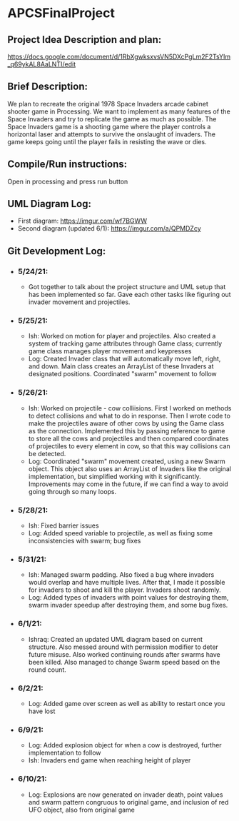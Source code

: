 # APCSFinalProject

## Project Idea Description and plan: 
https://docs.google.com/document/d/1RbXgwksxvsVN5DXcPgLm2F2TsYIm_q69ykAL8AaLNTI/edit 

## Brief Description:
We plan to recreate the original 1978 Space Invaders arcade cabinet shooter game in Processing. We want to implement as many features of the Space Invaders and try to replicate the game as much as possible. The Space Invaders game is a shooting game where the player controls a horizontal laser and attempts to survive the onslaught of invaders. The game keeps going until the player fails in resisting the wave or dies. 

## Compile/Run instructions: 
Open in processing and press run button

## UML Diagram Log:
* First diagram: https://imgur.com/wf7BGWW
* Second diagram (updated 6/1): https://imgur.com/a/QPMDZcy

## Git Development Log:
* ### 5/24/21:
  * Got together to talk about the project structure and UML setup that has been implemented so far. Gave each other tasks like figuring out invader movement and projectiles.

* ### 5/25/21:
  * Ish: Worked on motion for player and projectiles. Also created a system of tracking game attributes through Game class; currently game class manages player movement and keypresses
  * Log: Created Invader class that will automatically move left, right, and down. Main class creates an ArrayList of these Invaders at designated positions. Coordinated "swarm" movement to follow

* ### 5/26/21:
  * Ish: Worked on projectile - cow colliisions. First I worked on methods to detect collisions and what to do in response. Then I wrote code to make the projectiles aware of other cows by using the Game class as the connection. Implemented this by passing reference to game to store all the cows and projectiles and then compared coordinates of projectiles to every element in cow, so that this way collisions can be detected.
  * Log: Coordinated "swarm" movement created, using a new Swarm object. This object also uses an ArrayList of Invaders like the original implementation, but simplified working with it significantly. Improvements may come in the future, if we can find a way to avoid going through so many loops.

* ### 5/28/21:
  * Ish: Fixed barrier issues 
  * Log: Added speed variable to projectile, as well as fixing some inconsistencies with swarm; bug fixes

* ### 5/31/21:
  * Ish: Managed swarm padding. Also fixed a bug where invaders would overlap and have multiple lives. After that, I made it possible for invaders to shoot and kill the player. Invaders shoot randomly.
  * Log: Added types of invaders with point values for destroying them, swarm invader speedup after destroying them, and some bug fixes.

* ### 6/1/21:
  * Ishraq: Created an updated UML diagram based on current structure. Also messed around with permission modifier to deter future misuse. Also worked continuing rounds after swarms have been killed. Also managed to change Swarm speed based on the round count.

* ### 6/2/21:
  * Log: Added game over screen as well as ability to restart once you have lost

* ### 6/9/21:
  * Log: Added explosion object for when a cow is destroyed, further implementation to follow  
  * Ish: Invaders end game when reaching height of player

* ### 6/10/21:
  * Log: Explosions are now generated on invader death, point values and swarm pattern congruous to original game, and inclusion of red UFO object, also from original game
